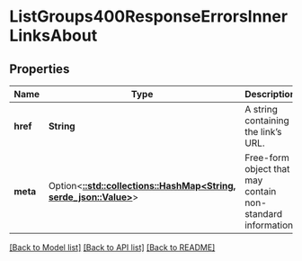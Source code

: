 # ListGroups400ResponseErrorsInnerLinksAbout

## Properties

Name | Type | Description | Notes
------------ | ------------- | ------------- | -------------
**href** | **String** | A string containing the link’s URL. | 
**meta** | Option<[**::std::collections::HashMap<String, serde_json::Value>**](serde_json::Value.md)> | Free-form object that may contain non-standard information. | [optional]

[[Back to Model list]](../README.md#documentation-for-models) [[Back to API list]](../README.md#documentation-for-api-endpoints) [[Back to README]](../README.md)


